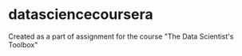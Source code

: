 datasciencecoursera
===================

Created as a part of assignment for the course "The Data Scientist's Toolbox"
